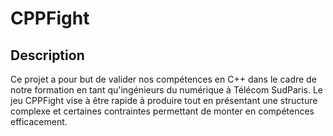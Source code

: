 # CPPFight

## Description

Ce projet a pour but de valider nos compétences en C++ dans le cadre de notre formation en tant qu'ingénieurs du numérique à Télécom SudParis.
Le jeu CPPFight vise à être rapide à produire tout en présentant une structure complexe et certaines contraintes permettant de monter en compétences efficacement.